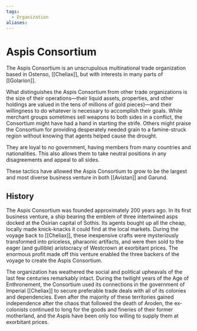 ```yaml
---
tags:
  - Organization
aliases:
---
```

# Aspis Consortium
The Aspis Consortium is an unscrupulous multinational trade organization based in Ostenso, [[Cheliax]], but with interests in many parts of [[Golarion]].

What distinguishes the Aspis Consortium from other trade organizations is the size of their operations—their liquid assets, properties, and other holdings are valued in the tens of millions of gold pieces)—and their willingness to do whatever is necessary to accomplish their goals. While merchant groups sometimes sell weapons to both sides in a conflict, the Consortium might have had a hand in starting the strife. Others might praise the Consortium for providing desperately needed grain to a famine-struck region without knowing that agents helped cause the drought.

They are loyal to no government, having members from many countries and nationalities. This also allows them to take neutral positions in any disagreements and appeal to all sides.

These tactics have allowed the Aspis Consortium to grow to be the largest and most diverse business venture in both [[Avistan]] and Garund.
## History
The Aspis Consortium was founded approximately 200 years ago. In its first business venture, a ship bearing the emblem of three intertwined asps docked at the Osirian capital of Sothis. Its agents bought up all the cheap, locally made knick-knacks it could find at the local markets. During the voyage back to [[Cheliax]], these inexpensive crafts were mysteriously transformed into priceless, pharaonic artifacts, and were then sold to the eager (and gullible) aristocracy of Westcrown at exorbitant prices. The enormous profit made off this venture enabled the three backers of the voyage to create the Aspis Consortium.

The organization has weathered the social and political upheavals of the last few centuries remarkably intact. During the twilight years of the Age of Enthronement, the Consortium used its connections in the government of Imperial [[Cheliax]] to secure preferable trade deals with all of its colonies and dependencies. Even after the majority of these territories gained independence after the chaos that followed the death of Aroden, the ex-colonists continued to long for the goods and fineries of their former motherland, and the Aspis have been only too willing to supply them at exorbitant prices.